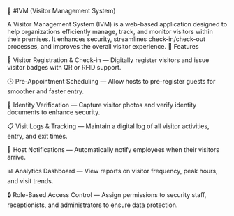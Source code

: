 🏢 #IVM (Visitor Management System)

A Visitor Management System (IVM) is a web-based application designed to help organizations efficiently manage, track, and monitor visitors within their premises. It enhances security, streamlines check-in/check-out processes, and improves the overall visitor experience.
🚀 Features

👤 Visitor Registration & Check-in — Digitally register visitors and issue visitor badges with QR or RFID support.

🕒 Pre-Appointment Scheduling — Allow hosts to pre-register guests for smoother and faster entry.

📸 Identity Verification — Capture visitor photos and verify identity documents to enhance security.

📋 Visit Logs & Tracking — Maintain a digital log of all visitor activities, entry, and exit times.

🔔 Host Notifications — Automatically notify employees when their visitors arrive.

📊 Analytics Dashboard — View reports on visitor frequency, peak hours, and visit trends.

🔒 Role-Based Access Control — Assign permissions to security staff, receptionists, and administrators to ensure data protection.

